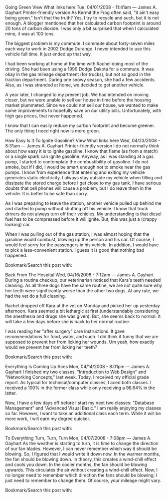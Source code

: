 Going Green
View
What links here
Tue, 04/01/2008 - 11:41am — James A. Gayhart
Printer-friendly version
As Kermit the Frog often said, "it ain't easy being green." Isn't that the truth? Yes, I try to recycle and such, but it is not enough. A blogger mentioned that her calculated carbon footprint is around 20 tons of carbon dioxide. I was only a bit surprised that when I calculated mine, it was at 100 tons.

The biggest problem is my commute. I commute about forty-seven miles each way to work in 2002 Dodge Durango. I never intended to use this vehicle full time. It just ended up that way.

I had been working at home at the time with Rachel doing most of the driving. She had been using a 1999 Dodge Dakota for a commute. It was okay in the gas mileage department (for trucks), but not so good in the traction department. During one snowy season, she had a few accidents. Also, as I was stranded at home, we decided to get another vehicle.

A year later, I changed to my present job. We had intended on moving closer, but we were unable to sell our house in time before the housing market plummeted. Since we could not sell our house, we wanted to make some improvements to hopefully save on our utility bills. Unfortunately, with high gas prices, that never happened.

I know that I can easily reduce my carbon footprint and become greener. The only thing I need right now is more green.


How Easy Is It To Ignite Gasoline?
View
What links here
Wed, 04/23/2008 - 8:31am — James A. Gayhart
Printer-friendly version
I do not normally think about how easy it is to ignite gasoline. I know that flame (as from a match) or a single spark can ignite gasoline. Anyway, as I was standing at a gas pump, I started to contemplate the combustibility of gasoline. I do not smoke, but if I did, I would be smart enough not to smoke near the gas pumps. I know from experience that entering and exiting my vehicle generates static electricity. I always stay outside my vehicle when filling and dissipate the stored charge before I get close to my gas tank. I have serious doubts that cell phones will cause a problem, but I do leave them in the vehicle. It is better to be safe than sorry.

As I was preparing to leave the station, another vehicle pulled up behind me and started to pump without shutting off his vehicle. I know that truck drivers do not always turn off their vehicles. My understanding is that diesel fuel has to be compressed before it will ignite. But, this was just a (crappy looking) car.

When I was pulling out of the gas station, I was almost hoping that the gasoline would combust, blowing up the person and his car. Of course, I would feel sorry for the passengers in his vehicle. In addition, I would have to pick a less-convenient station. I guess it is good that nothing bad happened.

Bookmark/Search this post with:

Back From The Hospital
Wed, 04/16/2008 - 7:12am — James A. Gayhart
During a routine checkup, our veterinarian noticed that Kara's teeth needed cleaning. As all three dogs have the same routine, we are not quite sure why her teeth were significantly worse than the other two dogs. At any rate, we had the vet do a full cleaning.

Rachel dropped off Kara at the vet on Monday and picked her up yesterday afternoon. Kara seemed a bit lethargic at first (understandably considering the anesthesia and drugs she was given). But, she seems back to normal. It will take a few days before she is back to her normal routine.

I was reading her "after surgery" care instructions. It gave recommendations for food, water, and such. I did think it funny that we are supposed to prevent her from licking her wounds. Um yeah, how exactly would we prevent her from licking her teeth?

Bookmark/Search this post with:


Everything Is Coming Up Aces
Mon, 04/14/2008 - 8:01pm — James A. Gayhart
I finished my two classes, "Introduction to Web Design" and "Networking Concepts," last week. Today, I received my official grade report. As typical for technical/computer classes, I aced both classes. I received a 100% in the former class while only receiving a 98.64% in the latter.

Now, I have a few days off before I start my next two classes: "Database Management" and "Advanced Visual Basic." I am really enjoying my classes so far. However, I want to take an additional class each term. While it will be more work, I will earn my degree quicker.

Bookmark/Search this post with:

To Everything Turn, Turn, Turn
Mon, 04/07/2008 - 7:08pm — James A. Gayhart
As the weather is starting to turn, it is time to change the direction of our fan blades. However, I can never remember which way it should be blowing. So, I figured that I would write it down now. In the warmer months, the fan should be blowing down. In theory, this creates a wind-chill effect and cools you down. In the cooler months, the fan should be blowing upwards. This circulates the air without creating a wind-chill effect. Now, I no longer need to remember which direction the fans should be blowing; I just need to remember to change them. Of course, your mileage might vary.

Bookmark/Search this post with: